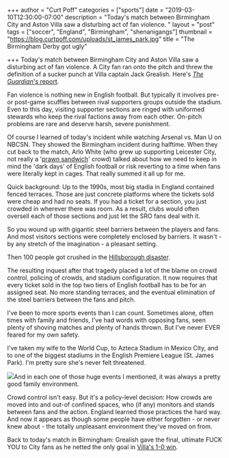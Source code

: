 +++
author = "Curt Poff"
categories = ["sports"]
date = "2019-03-10T12:30:00-07:00"
description = "Today's match between Birmingham City and Aston Villa saw a disturbing act of fan violence. "
layout = "post"
tags = ["soccer", "England", "Birmingham", "shenanigangs"]
thumbnail = "https://blog.curtpoff.com/uploads/st_james_park.jpg"
title = "The Birmingham Derby got ugly"

+++
Today's match between Birmingham City and Aston Villa saw a disturbing act of fan violence. A City fan ran onto the pitch and threw the definition of a sucker punch at Villa captain Jack Grealish. Here's [_The Guardian_'s report](https://www.theguardian.com/football/2019/mar/10/aston-villa-jack-grealish-attacked-by-spectator-birmingham-city "The Guardian's reort").

Fan violence is nothing new in English football. But typically it involves pre- or post-game scuffles between rival supporters groups outside the stadium. Even to this day, visiting supporter sections are ringed with uniformed stewards who keep the rival factions away from each other. On-pitch problems are rare and deserve harsh, severe punishment.

Of course I learned of today's incident while watching Arsenal vs. Man U on NBCSN. They showed the Birmingham incident during halftime. When they cut back to the match, Arlo White (who grew up supporting Leicester City, not really a '[prawn sandwich](https://en.wikipedia.org/wiki/Prawn_sandwich_brigade)' crowd) talked about how we need to keep in mind the 'dark days' of English football or risk reverting to a time when fans were literally kept in cages. That really summed it all up for me.

Quick background: Up to the 1990s, most big stadia in England contained fenced terraces. Those are just concrete platforms where the tickets sold were cheap and had no seats. If you had a ticket for a section, you just crowded in wherever there was room. As a result, clubs would often oversell each of those sections and just let the SRO fans deal with it.

So you wound up with gigantic steel barriers between the players and fans. And most visitors sections were completely enclosed by barriers. It wasn't - by any stretch of the imagination - a pleasant setting.

Then 100 people got crushed in the [Hillsborough disaster](https://en.wikipedia.org/wiki/Hillsborough_disaster "Hillsborough disaster").

The resulting inquest after that tragedy placed a lot of the blame on crowd control, policing of crowds, and stadium configuration. It now requires that every ticket sold in the top two tiers of English football has to be for an assigned seat. No more standing terraces, and the eventual elimination of the steel barriers between the fans and pitch.

I've been to more sports events than I can count. Sometimes alone, often times with family and friends, I've had words with opposing fans, seen plenty of shoving matches and plenty of hands thrown. But I've never EVER feared for my own safety.

I've taken my wife to the World Cup, to Azteca Stadium in Mexico City, and to one of the biggest stadiums in the English Premiere League (St. James Park). I'm pretty sure she's never felt threatened. 

![](https://blog.curtpoff.com/uploads/st_james_park.JPG)And in each one of those huge events I mentioned, it was always a pretty good family environment.

Crowd control isn't easy. But it's a policy-level decision: How crowds are moved into and out-of confined spaces, who (if any) monitors and stands between fans and the action. England learned those practices the hard way. And now it appears as though some people have either forgotten - or never knew about - the totally unpleasant environment they've moved on from.

Back to today's match in Birmingham: Grealish gave the final, ultimate FUCK YOU to City fans as he netted the only goal in [Villa's 1-0 win](https://www.bbc.com/sport/football/47431193 "BBC game report").